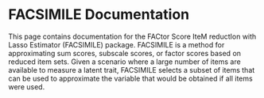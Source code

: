 # FACSIMILE Documentation

This page contains documentation for the FACtor Score IteM reductIon with Lasso Estimator (FACSIMILE) package. FACSIMILE is a method for approximating sum scores, subscale scores, or factor scores based on reduced item sets. Given a scenario where a large number of items are available to measure a latent trait, FACSIMILE selects a subset of items that can be used to approximate the variable that would be obtained if all items were used.
